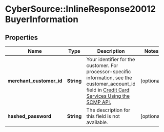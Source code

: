# CyberSource::InlineResponse20012BuyerInformation

## Properties
Name | Type | Description | Notes
------------ | ------------- | ------------- | -------------
**merchant_customer_id** | **String** | Your identifier for the customer.  For processor-specific information, see the customer_account_id field in [Credit Card Services Using the SCMP API.](http://apps.cybersource.com/library/documentation/dev_guides/CC_Svcs_SCMP_API/html)  | [optional] 
**hashed_password** | **String** | The description for this field is not available.  | [optional] 


